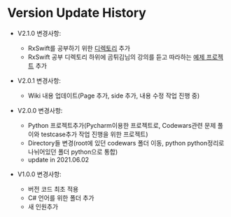# Version Update History

* V2.1.0 변경사항:
  - RxSwift를 공부하기 위한 [디렉토리](/SwiftExamples/RxSwiftExaples) 추가
  - RxSwift 공부 디렉토리 하위에 곰튀김님의 강의를 듣고 따라하는 [예제 프로젝트](/SwiftExamples/RxSwiftExaples/RxSwift4HourProjects) 추가

* V2.0.1 변경사항:
  - Wiki 내용 업데이트(Page 추가, side 추가, 내용 수정 작업 진행 중)

* V2.0.0 변경사항:
  - Python 프로젝트추가(Pycharm이용한 프로젝트로, Codewars관련 문제 풀이와 testcase추가 작업 진행을 위한 프로젝트)
  - Directory들 변경(root에 있던 codewars 폴더 이동, python python정리로 나뉘어있던 폴더 python으로 통합)
  - update in 2021.06.02

* V1.0.0 변경사항:
  - 버전 코드 최초 적용
  - C# 언어를 위한 폴더 추가
  - 새 인원추가
